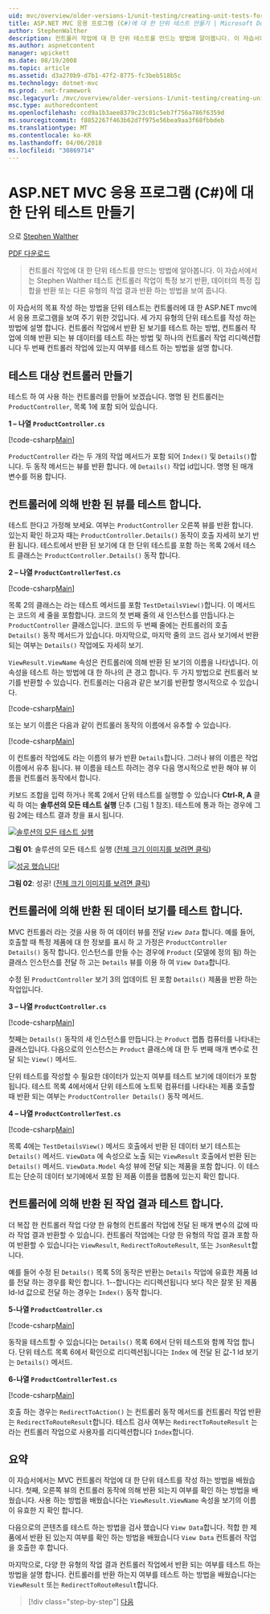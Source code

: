 ```yaml
---
uid: mvc/overview/older-versions-1/unit-testing/creating-unit-tests-for-asp-net-mvc-applications-cs
title: ASP.NET MVC 응용 프로그램 (C#)에 대 한 단위 테스트 만들기 | Microsoft Docs
author: StephenWalther
description: 컨트롤러 작업에 대 한 단위 테스트를 만드는 방법에 알아봅니다. 이 자습서에서는 Stephen Walther 컨트롤러 작업에는 parti 반환 하는지 여부를 테스트 하는 방법을 보여 줍니다 중...
ms.author: aspnetcontent
manager: wpickett
ms.date: 08/19/2008
ms.topic: article
ms.assetid: d3a270b9-d7b1-47f2-8775-fc3beb518b5c
ms.technology: dotnet-mvc
ms.prod: .net-framework
msc.legacyurl: /mvc/overview/older-versions-1/unit-testing/creating-unit-tests-for-asp-net-mvc-applications-cs
msc.type: authoredcontent
ms.openlocfilehash: ccd9a1b3aee8379c23c01c5eb7f756a786f6359d
ms.sourcegitcommit: f8852267f463b62d7f975e56bea9aa3f68fbbdeb
ms.translationtype: MT
ms.contentlocale: ko-KR
ms.lasthandoff: 04/06/2018
ms.locfileid: "30869714"
---
```

<a name="creating-unit-tests-for-aspnet-mvc-applications-c"></a>ASP.NET MVC 응용 프로그램 (C#)에 대 한 단위 테스트 만들기
====================
으로 [Stephen Walther](https://github.com/StephenWalther)

[PDF 다운로드](http://download.microsoft.com/download/8/4/8/84843d8d-1575-426c-bcb5-9d0c42e51416/ASPNET_MVC_Tutorial_07_CS.pdf)

> 컨트롤러 작업에 대 한 단위 테스트를 만드는 방법에 알아봅니다. 이 자습서에서는 Stephen Walther 테스트 컨트롤러 작업이 특정 보기 반환, 데이터의 특정 집합을 반환 또는 다른 유형의 작업 결과 반환 하는 방법을 보여 줍니다.


이 자습서의 목표 작성 하는 방법을 단위 테스트는 컨트롤러에 대 한 ASP.NET mvc에서 응용 프로그램을 보여 주기 위한 것입니다. 세 가지 유형의 단위 테스트를 작성 하는 방법에 설명 합니다. 컨트롤러 작업에서 반환 된 보기를 테스트 하는 방법, 컨트롤러 작업에 의해 반환 되는 뷰 데이터를 테스트 하는 방법 및 하나의 컨트롤러 작업 리디렉션합니다 두 번째 컨트롤러 작업에 있는지 여부를 테스트 하는 방법을 설명 합니다.

## <a name="creating-the-controller-under-test"></a>테스트 대상 컨트롤러 만들기

테스트 하 여 사용 하는 컨트롤러를 만들어 보겠습니다. 명명 된 컨트롤러는 `ProductController`, 목록 1에 포함 되어 있습니다.

**1 – 나열 `ProductController.cs`**

[!code-csharp[Main](creating-unit-tests-for-asp-net-mvc-applications-cs/samples/sample1.cs)]

`ProductController` 라는 두 개의 작업 메서드가 포함 되어 `Index()` 및 `Details()`합니다. 두 동작 메서드는 뷰를 반환 합니다. 에 `Details()` 작업 id입니다. 명명 된 매개 변수를 허용 합니다.

## <a name="testing-the-view-returned-by-a-controller"></a>컨트롤러에 의해 반환 된 뷰를 테스트 합니다.

테스트 한다고 가정해 보세요. 여부는 `ProductController` 오른쪽 뷰를 반환 합니다. 있는지 확인 하고자 때는 `ProductController.Details()` 동작이 호출 자세히 보기 반환 됩니다. 테스트에서 반환 된 보기에 대 한 단위 테스트를 포함 하는 목록 2에서 테스트 클래스는 `ProductController.Details()` 동작 합니다.

**2 – 나열 `ProductControllerTest.cs`**

[!code-csharp[Main](creating-unit-tests-for-asp-net-mvc-applications-cs/samples/sample2.cs)]

목록 2의 클래스는 라는 테스트 메서드를 포함 `TestDetailsView()`합니다. 이 메서드는 코드의 세 줄을 포함합니다. 코드의 첫 번째 줄의 새 인스턴스를 만듭니다.는 `ProductController` 클래스입니다. 코드의 두 번째 줄에는 컨트롤러의 호출 `Details()` 동작 메서드가 있습니다. 마지막으로, 마지막 줄의 코드 검사 보기에서 반환 되는 여부는 `Details()` 작업에도 자세히 보기.

`ViewResult.ViewName` 속성은 컨트롤러에 의해 반환 된 보기의 이름을 나타냅니다. 이 속성을 테스트 하는 방법에 대 한 하나의 큰 경고 합니다. 두 가지 방법으로 컨트롤러 보기를 반환할 수 있습니다. 컨트롤러는 다음과 같은 보기를 반환할 명시적으로 수 있습니다.

[!code-csharp[Main](creating-unit-tests-for-asp-net-mvc-applications-cs/samples/sample3.cs)]

또는 보기 이름은 다음과 같이 컨트롤러 동작의 이름에서 유추할 수 있습니다.

[!code-csharp[Main](creating-unit-tests-for-asp-net-mvc-applications-cs/samples/sample4.cs)]

이 컨트롤러 작업에도 라는 이름의 뷰가 반환 `Details`합니다. 그러나 뷰의 이름은 작업 이름에서 유추 됩니다. 뷰 이름을 테스트 하려는 경우 다음 명시적으로 반환 해야 뷰 이름을 컨트롤러 동작에서 합니다.

키보드 조합을 입력 하거나 목록 2에서 단위 테스트를 실행할 수 있습니다 **Ctrl-R, A** 클릭 하 여는 **솔루션의 모든 테스트 실행** 단추 (그림 1 참조). 테스트에 통과 하는 경우에 그림 2에는 테스트 결과 창을 표시 됩니다.


[![솔루션의 모든 테스트 실행](creating-unit-tests-for-asp-net-mvc-applications-cs/_static/image2.png)](creating-unit-tests-for-asp-net-mvc-applications-cs/_static/image1.png)

**그림 01**: 솔루션의 모든 테스트 실행 ([전체 크기 이미지를 보려면 클릭](creating-unit-tests-for-asp-net-mvc-applications-cs/_static/image3.png))


[![성공 했습니다!](creating-unit-tests-for-asp-net-mvc-applications-cs/_static/image5.png)](creating-unit-tests-for-asp-net-mvc-applications-cs/_static/image4.png)

**그림 02**: 성공! ([전체 크기 이미지를 보려면 클릭](creating-unit-tests-for-asp-net-mvc-applications-cs/_static/image6.png))


## <a name="testing-the-view-data-returned-by-a-controller"></a>컨트롤러에 의해 반환 된 데이터 보기를 테스트 합니다.

MVC 컨트롤러 라는 것을 사용 하 여 데이터 뷰를 전달 *`View Data`* 합니다. 예를 들어, 호출할 때 특정 제품에 대 한 정보를 표시 하 고 가정은 `ProductController Details()` 동작 합니다. 인스턴스를 만들 수는 경우에 `Product` (모델에 정의 됨) 하는 클래스 인스턴스를 전달 하 고는 `Details` 뷰를 이용 하 여 `View Data`합니다.

수정 된 `ProductController` 보기 3의 업데이트 된 포함 `Details()` 제품을 반환 하는 작업입니다.

**3 – 나열 `ProductController.cs`**

[!code-csharp[Main](creating-unit-tests-for-asp-net-mvc-applications-cs/samples/sample5.cs)]

첫째는 `Details()` 동작의 새 인스턴스를 만듭니다.는 `Product` 랩톱 컴퓨터를 나타내는 클래스입니다. 다음으로의 인스턴스는 `Product` 클래스에 대 한 두 번째 매개 변수로 전달 되는 `View()` 메서드.

단위 테스트를 작성할 수 필요한 데이터가 있는지 여부를 테스트 보기에 데이터가 포함 됩니다. 테스트 목록 4에서에서 단위 테스트에 노트북 컴퓨터를 나타내는 제품 호출할 때 반환 되는 여부는 `ProductController Details()` 동작 메서드.

**4 – 나열 `ProductControllerTest.cs`**

[!code-csharp[Main](creating-unit-tests-for-asp-net-mvc-applications-cs/samples/sample6.cs)]

목록 4에는 `TestDetailsView()` 메서드 호출에서 반환 된 데이터 보기 테스트는 `Details()` 메서드. `ViewData` 에 속성으로 노출 되는 `ViewResult` 호출에서 반환 된는 `Details()` 메서드. `ViewData.Model` 속성 뷰에 전달 되는 제품을 포함 합니다. 이 테스트는 단순히 데이터 보기에에서 포함 된 제품 이름을 랩톱에 있는지 확인 합니다.

## <a name="testing-the-action-result-returned-by-a-controller"></a>컨트롤러에 의해 반환 된 작업 결과 테스트 합니다.

더 복잡 한 컨트롤러 작업 다양 한 유형의 컨트롤러 작업에 전달 된 매개 변수의 값에 따라 작업 결과 반환할 수 있습니다. 컨트롤러 작업에는 다양 한 유형의 작업 결과 포함 하 여 반환할 수 있습니다는 `ViewResult`, `RedirectToRouteResult`, 또는 `JsonResult`합니다.

예를 들어 수정 된 `Details()` 목록 5의 동작은 반환는 `Details` 작업에 유효한 제품 Id를 전달 하는 경우를 확인 합니다. 1--합니다는 리디렉션됩니다 보다 작은 잘못 된 제품 Id-Id 값으로 전달 하는 경우는 `Index()` 동작 합니다.

**5-나열 `ProductController.cs`**

[!code-csharp[Main](creating-unit-tests-for-asp-net-mvc-applications-cs/samples/sample7.cs)]

동작을 테스트할 수 있습니다는 `Details()` 목록 6에서 단위 테스트와 함께 작업 합니다. 단위 테스트 목록 6에서 확인으로 리디렉션됩니다는 `Index` 에 전달 된 값-1 Id 보기는 `Details()` 메서드.

**6-나열 `ProductControllerTest.cs`**

[!code-csharp[Main](creating-unit-tests-for-asp-net-mvc-applications-cs/samples/sample8.cs)]

호출 하는 경우는 `RedirectToAction()` 는 컨트롤러 동작 메서드를 컨트롤러 작업 반환는 `RedirectToRouteResult`합니다. 테스트 검사 여부는 `RedirectToRouteResult` 는 라는 컨트롤러 작업으로 사용자를 리디렉션합니다 `Index`합니다.

## <a name="summary"></a>요약

이 자습서에서는 MVC 컨트롤러 작업에 대 한 단위 테스트를 작성 하는 방법을 배웠습니다. 첫째, 오른쪽 뷰의 컨트롤러 동작에 의해 반환 되는지 여부를 확인 하는 방법을 배웠습니다. 사용 하는 방법을 배웠습니다는 `ViewResult.ViewName` 속성을 보기의 이름이 유효한 지 확인 합니다.

다음으로의 콘텐츠를 테스트 하는 방법을 검사 했습니다 `View Data`합니다. 적합 한 제품에서 반환 된 있는지 여부를 확인 하는 방법을 배웠습니다 `View Data` 컨트롤러 작업을 호출한 후 합니다.

마지막으로, 다양 한 유형의 작업 결과 컨트롤러 작업에서 반환 되는 여부를 테스트 하는 방법을 설명 합니다. 컨트롤러를 반환 하는지 여부를 테스트 하는 방법을 배웠습니다는 `ViewResult` 또는 `RedirectToRouteResult`합니다.

> [!div class="step-by-step"]
> [다음](creating-unit-tests-for-asp-net-mvc-applications-vb.md)
